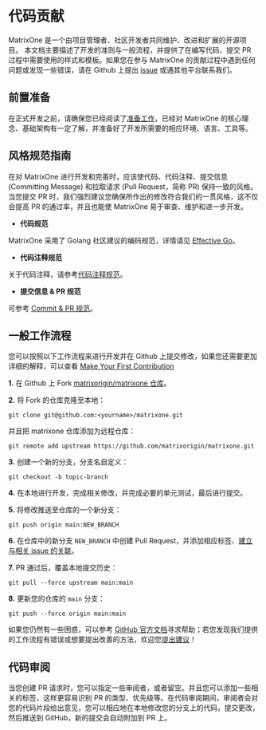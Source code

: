 # **代码贡献**

MatrixOne 是一个由项目管理者、社区开发者共同维护、改进和扩展的开源项目。
本文档主要描述了开发的准则与一般流程，并提供了在编写代码、提交 PR 过程中需要使用的样式和模板。如果您在参与 MatrixOne 的贡献过程中遇到任何问题或发现一些错误，请在 Github 上提出 [issue](https://github.com/matrixorigin/matrixone/issues) 或通其他平台联系我们。

## **前置准备**

在正式开发之前，请确保您已经阅读了[准备工作](preparation.md)，已经对 MatrixOne 的核心理念、基础架构有一定了解，并准备好了开发所需要的相应环境、语言、工具等。

## **风格规范指南** <a name="get-familiar-with-style"></a>

在对 MatrixOne 进行开发和完善时，应该使代码、代码注释、提交信息 (Committing Message) 和拉取请求 (Pull Request，简称 PR) 保持一致的风格。当您提交 PR 时，我们强烈建议您确保所作出的修改符合我们的一贯风格，这不仅会提高 PR 的通过率，并且也能使 MatrixOne 易于审查、维护和进一步开发。

* **代码规范**

MatrixOne 采用了 Golang 社区建议的编码规范，详情请见 [Effective Go](https://go.dev/doc/effective_go)。

* **代码注释规范**

关于代码注释，请参考[代码注释规范](../Code-Style/code-comment-style.md)。

* **提交信息 & PR 规范**  

可参考 [Commit & PR 规范](../Code-Style/code-comment-style.md)。

## **一般工作流程<c name="workflow"></c>**

您可以按照以下工作流程来进行开发并在 Github 上提交修改，如果您还需要更加详细的解释，可以查看 [Make Your First Contribution](../make-your-first-contribution.md)

**1.** 在 Github 上 Fork [matrixorigin/matrixone 仓库](https://github.com/matrixorigin/matrixone)。

**2.** 将 Fork 的仓库克隆至本地：

```
git clone git@github.com:<yourname>/matrixone.git
```

并且把 matrixone 仓库添加为远程仓库：

```
git remote add upstream https://github.com/matrixorigin/matrixone.git
```  

**3.** 创建一个新的分支，分支名自定义：

```
git checkout -b topic-branch
```

**4.** 在本地进行开发，完成相关修改，并完成必要的单元测试，最后进行提交。

**5.** 将修改推送至仓库的一个新分支：

```
git push origin main:NEW_BRANCH
```  

**6.** 在仓库中的新分支 `NEW_BRANCH` 中创建 Pull Request，并添加相应标签、[建立与相关 issue 的关联](https://docs.github.com/en/issues/tracking-your-work-with-issues/linking-a-pull-request-to-an-issue)。

**7.** PR 通过后，覆盖本地提交历史：

```
git pull --force upstream main:main
```  

**8.** 更新您的仓库的 `main` 分支：

```
git push --force origin main:main
```

如果您仍然有一些困惑，可以参考 [GitHub 官方文档](https://docs.github.com/en)寻求帮助；若您发现我们提供的工作流程有错误或想要提出改善的方法，欢迎您[提出建议](https://github.com/matrixorigin/matrixone/issues/new/choose)！

## **代码审阅**

当您创建 PR 请求时，您可以指定一些审阅者，或者留空。并且您可以添加一些相关的标签，这样更容易识别 PR 的类型、优先级等。在代码审阅期间，审阅者会对您的代码片段给出意见，您可以相应地在本地修改您的分支上的代码，提交更改，然后推送到 GitHub，新的提交会自动附加到 PR 上。

